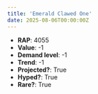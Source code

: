 ```yaml
---
title: 'Emerald Clawed One'
date: 2025-08-06T00:00:00Z
---
```

- **RAP**: 4055
- **Value**: -1
- **Demand level**: -1
- **Trend**: -1
- **Projected?**: True
- **Hyped?**: True
- **Rare?**: True
